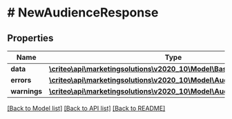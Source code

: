 # # NewAudienceResponse

## Properties

Name | Type | Description | Notes
------------ | ------------- | ------------- | -------------
**data** | [**\criteo\api\marketingsolutions\v2020_10\Model\BasicAudienceDefinition**](BasicAudienceDefinition.md) |  |
**errors** | [**\criteo\api\marketingsolutions\v2020_10\Model\AudienceError[]**](AudienceError.md) |  |
**warnings** | [**\criteo\api\marketingsolutions\v2020_10\Model\AudienceWarning[]**](AudienceWarning.md) |  |

[[Back to Model list]](../../README.md#models) [[Back to API list]](../../README.md#endpoints) [[Back to README]](../../README.md)
